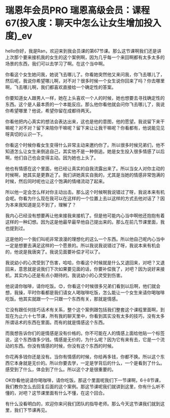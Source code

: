 # 瑞恩年会员PRO 瑞恩高级会员：课程67(投入度：聊天中怎么让女生增加投入度)_ev

hello你好，我是Ran，欢迎来到我会员课的第67节课。那么这节课啊我们还是讲上次那个要来接机我的女生的这个案例啊，因为几乎每一个来回啊都有太多太多的场景的东西，我们可以去学习了啊。在这个当中啊。

你看这个女生她问我，她说飞去哪儿了。你看她突然他又来问我，你飞去哪儿了，然后呢，我说你希望哪儿啊，对不对？很多时候一个女生说你回来了吗？你去哪里啊，飞去哪儿啊，我们都喜欢直接给一个确定性的答案。

你要知道女人跟男人一样，她在上头喜欢一个人的时候，她也想要去寻找确定性的东西。这个是人最本质的一个本能反应。那么他你看他就会问你飞去哪儿了，我说你希望哪里？他说，希望你留在成都待两天。

你看他把内心真实的想法会表达出来，这也是他的意图，他的愿望。我说留下来干嘛呢？对不对？留下来陪你干嘛呢？留下来让让我干嘛呢？你看都有，他说能见见呀真切的认识一下。

你看这个时候你看女生变得什么非常主动来邀约你了。所以很多时候兄弟们，他不知道怎么让女生来倒追自己，其实他不是一种倒追。她是女生投入很多情感了以后啊，他们自己也会变得主动。因为她也上头了。

他也有情感在这个里面，他已经让真实的自我流露出来了。所以当女人对你主动的时候啊，她其实是更靠近了。我们讲她真实自我的，尤其是当她的情感非常饱满的时候，然后同时呢也让这个饱满的情绪流动了起来。

所以他一定会怎么样对你主动出击。那么这个时候啊我说错过了呀，我说本来有机会呢。你看为什么现在我可以在这样的一个位置上去以这样的方式去他对话了？因为本来我知道是见不到了，理解了？

我内心已经没有想要再让他来接我来接机了。但是他可能内心当中啊他还抱抱有着这样的一种幻想。因为这是他最早最早他自己提出来的。那么在前几节课里面，我也提到过。

这是他的一个我们叫呃非常浪漫的理想化的这么一个东西。所以他自己呢内心当中一定是想要去满足这样的一个愿景的。所以我说我说错过了呀，我说本来有机会的，他说是我唐突了。我说见面要补偿才可以了。

我说幼小的心灵受到了伤害，哈哈，你看这个时候就是什么又退回来，对吧？又退回来，意思就是说我们下次如果要见面的话，你要补偿我了，对吧？因为说好来接机，其实内心还是有点小期待的。我说幼小的心灵受到伤害。

他说请你咖啡，请你吃饭。😊，你看这个时候很多兄弟们看到以后啊，他们就会想，我操，平时你看都是我们请女人喝咖啡吃饭，怎么能让一个女生来请你喝咖啡吃饭。他其实就跟一个一只跟一个东西有关，那就是情感。

它没有跟任何技巧话术有关系，整个这个案例跟包括我们整套这个课程里面啊，到现在为止六十七节课，所有我的聊天里中，你看到其实没有太多的技巧，没有太多所谓话术的东西在里面。而有的就是情感这个东西。

而我想告诉你们的是情感是没有价格的。你不可能在人的情感上面给他贴一个标签说，这个东西值多少钱。情感是无价的，为什么呢？因为它有来有去，它是一个流动的东西。你没有情感的时候，你没有这个东西的时候。

你花再多钱你还是没有。当你有情感的时候，你给再多钱，你都不换。所以这个东西它本身就是无价的。所以你要去学，一定是学背后的什么，一个是看到了什么。感受到了什么，体会到了什么。所以这个才是很重要的。

OK你看他说请你喝咖啡，请你吃饭。那这个里面呢我们下一节课啊，6十8节课，我们教你怎么去回复后面的这个案例。那这节课呢我们就讲到这里，你有什么听不懂的，对吧？这节课里面有什么不懂，在这个回合。

有什么没看明白的，欢迎你来问我们团队的指导老师。那么今天这节课我们就到这里，我们下节课再见。